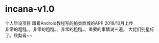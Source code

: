 # incana-v1.0
个人毕设项目  跟着Android教程写的拍卖商城的APP   2018/10月上传  
非常的粗糙。。非常的粗糙。。非常的粗糙。。重要的事情说三遍。
大佬们别星标了。秋梨膏~~
